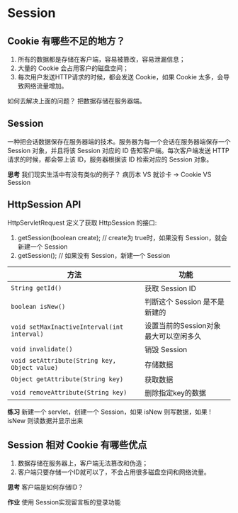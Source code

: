 # Session

## Cookie 有哪些不足的地方？
1. 所有的数据都是存储在客户端，容易被篡改，容易泄漏信息；
2. 大量的 Cookie 会占用客户的磁盘空间；
3. 每次用户发送HTTP请求的时候，都会发送 Cookie，如果 Cookie 太多，会导致网络流量增加。

如何去解决上面的问题？    把数据存储在服务器端。

## Session
一种把会话数据保存在服务器端的技术。服务器为每一个会话在服务器端保存一个 Session 对象，并且将该 Session 对应的 ID 告知客户端。每次客户端发送 HTTP 请求的时候，都会带上该 ID，服务器根据该 ID 检索对应的 Session 对象。

**思考** 我们现实生活中有没有类似的例子？  病历本 VS 就诊卡  ->  Cookie VS Session

## HttpSession API
HttpServletRequest 定义了获取 HttpSession 的接口:
1. getSession(boolean create);  // create为 true时，如果没有 Session，就会新建一个 Session
2. getSession(); // 如果没有 Session，新建一个 Session

方法|功能
--|--
`String getId()`|获取 Session ID
`boolean isNew()`|判断这个 Session 是不是新建的
`void setMaxInactiveInterval(int interval)`|设置当前的Session对象最大可以空闲多久
`void invalidate()`|销毁 Session
`void setAttribute(String key, Object value)`|存储数据
`Object getAttribute(String key)`|获取数据
`void removeAttribute(String key)`|删除指定key的数据

**练习** 新建一个 servlet，创建一个 Session，如果 isNew 则写数据，如果 ! isNew 则读数据并显示出来

## Session 相对 Cookie 有哪些优点
1. 数据存储在服务器上，客户端无法篡改和伪造；
2. 客户端只要存储一个ID就可以了，不会占用很多磁盘空间和网络流量。

**思考** 客户端是如何存储ID？



**作业** 使用 Session实现留言板的登录功能


<!--stackedit_data:
eyJoaXN0b3J5IjpbMjA1MzI5NDgzOSwxODkwNzA0NDY3LC04OD
Y5Nzg3NTNdfQ==
-->